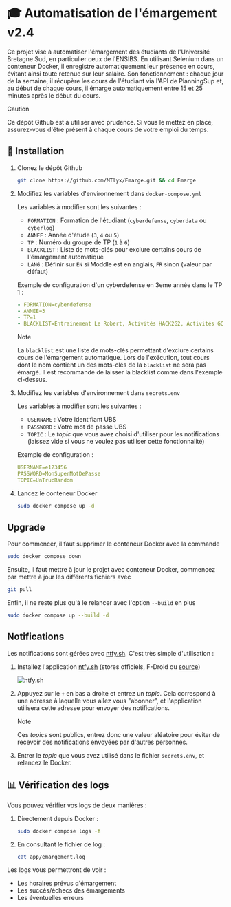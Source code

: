 # 🎓 Automatisation de l'émargement v2.4

Ce projet vise à automatiser l'émargement des étudiants de l'Université Bretagne Sud, en particulier ceux de l'ENSIBS. En utilisant Selenium dans un conteneur Docker, il enregistre automatiquement leur présence en cours, évitant ainsi toute retenue sur leur salaire. Son fonctionnement : chaque jour de la semaine, il récupère les cours de l'étudiant via l'API de PlanningSup et, au début de chaque cours, il émarge automatiquement entre 15 et 25 minutes après le début du cours.

> [!CAUTION]
> Ce dépôt Github est à utiliser avec prudence. Si vous le mettez en place, assurez-vous d'être présent à chaque cours de votre emploi du temps.

## 📌 Installation

1. Clonez le dépôt Github

   ```bash
   git clone https://github.com/MTlyx/Emarge.git && cd Emarge
   ```

2. Modifiez les variables d'environnement dans `docker-compose.yml`

   Les variables à modifier sont les suivantes :
   - `FORMATION` : Formation de l'étudiant (`cyberdefense`, `cyberdata` ou `cyberlog`)
   - `ANNEE` : Année d'étude (`3`, `4` ou `5`)
   - `TP` : Numéro du groupe de TP (`1` à `6`)
   - `BLACKLIST` : Liste de mots-clés pour exclure certains cours de l'émargement automatique
   - `LANG` : Définir sur `EN` si Moddle est en anglais, `FR` sinon (valeur par défaut)

   Exemple de configuration d'un cyberdefense en 3eme année dans le TP 1 :
   ```yaml
   - FORMATION=cyberdefense
   - ANNEE=3
   - TP=1
   - BLACKLIST=Entrainement Le Robert, Activités HACK2G2, Activités GCC
   ```

   > [!NOTE]
   > La `blacklist` est une liste de mots-clés permettant d'exclure certains cours de l'émargement automatique. Lors de l'exécution, tout cours dont le nom contient un des mots-clés de la `blacklist` ne sera pas émargé. Il est recommandé de laisser la blacklist comme dans l'exemple ci-dessus.

3. Modifiez les variables d'environnement dans `secrets.env`

   Les variables à modifier sont les suivantes :
   - `USERNAME` : Votre identifiant UBS
   - `PASSWORD` : Votre mot de passe UBS
   - `TOPIC` : Le *topic* que vous avez choisi d'utiliser pour les notifications (laissez vide si vous ne voulez pas utiliser cette fonctionnalité)

   Exemple de configuration :
   ```yaml
   USERNAME=e123456
   PASSWORD=MonSuperMotDePasse
   TOPIC=UnTrucRandom
   ```

4. Lancez le conteneur Docker

   ```bash
   sudo docker compose up -d
   ```

## Upgrade

Pour commencer, il faut supprimer le conteneur Docker avec la commande

```bash
sudo docker compose down
```

Ensuite, il faut mettre à jour le projet avec conteneur Docker, commencez par mettre à jour les différents fichiers avec

```bash
git pull
```

Enfin, il ne reste plus qu'à le relancer avec l'option `--build` en plus

```bash
sudo docker compose up --build -d
```

## Notifications

Les notifications sont gérées avec [ntfy.sh](https://ntfy.sh/). C'est très simple d'utilisation :

1. Installez l'application [ntfy.sh](https://ntfy.sh/) (stores officiels, F-Droid ou [source](https://github.com/binwiederhier/ntfy))

   ![ntfy.sh](https://raw.githubusercontent.com/binwiederhier/ntfy/refs/heads/main/.github/images/screenshot-phone-main.jpg)

2. Appuyez sur le `+` en bas a droite et entrez un *topic*. Cela correspond à une adresse à laquelle vous allez vous "abonner", et l'application utilisera cette adresse pour envoyer des notifications.

   > [!NOTE]
   > Ces *topics* sont publics, entrez donc une valeur aléatoire pour éviter de recevoir des notifications envoyées par d'autres personnes.

3. Entrer le *topic* que vous avez utilisé dans le fichier `secrets.env`, et relancez le Docker.


## 📊 Vérification des logs

Vous pouvez vérifier vos logs de deux manières :

1. Directement depuis Docker :

   ```bash
   sudo docker compose logs -f
   ```

2. En consultant le fichier de log :

   ```bash
   cat app/emargement.log
   ```

Les logs vous permettront de voir :
- Les horaires prévus d'émargement
- Les succès/échecs des émargements
- Les éventuelles erreurs
